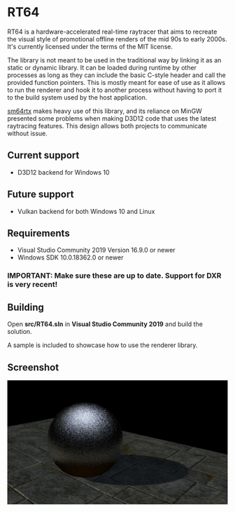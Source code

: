 # RT64

RT64 is a hardware-accelerated real-time raytracer that aims to recreate the visual style of promotional offline renders of the mid 90s to early 2000s. It's currently licensed under the terms of the MIT license.

The library is not meant to be used in the traditional way by linking it as an static or dynamic library. It can be loaded during runtime by other processes as long as they can include the basic C-style header and call the provided function pointers. This is mostly meant for ease of use as it allows to run the renderer and hook it to another process without having to port it to the build system used by the host application.

[sm64rtx](https://github.com/DarioSamo/sm64rtx) makes heavy use of this library, and its reliance on MinGW presented some problems when making D3D12 code that uses the latest raytracing features. This design allows both projects to communicate without issue.

## Current support
* D3D12 backend for Windows 10

## Future support
* Vulkan backend for both Windows 10 and Linux

## Requirements
* Visual Studio Community 2019 Version 16.9.0 or newer
* Windows SDK 10.0.18362.0 or newer

### IMPORTANT: Make sure these are up to date. Support for DXR is very recent!

## Building
Open **src/RT64.sln** in **Visual Studio Community 2019** and build the solution.

A sample is included to showcase how to use the renderer library.

## Screenshot
![Sample screenshot](/images/screen1.jpg?raw=true)
